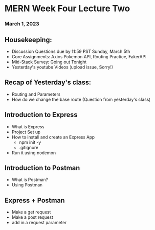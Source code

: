# MERN Week Four Lecture Two
### March 1, 2023

## Housekeeping:
- Discussion Questions due by 11:59 PST Sunday, March 5th
- Core Assignments: Axios Pokemon API, Routing Practice, FakerAPI
- Mid-Stack Survey: Going out Tonight
- Yesterday's youtube Videos (upload issue, Sorry!)

## Recap of Yesterday's class:
- Routing and Parameters
- How do we change the base route (Question from yesterday's class)

## Introduction to Express
- What is Express
- Project Set up
- How to install and create an Express App
    - npm init -y
    - .gitignore
- Run it using nodemon

## Introduction to Postman
- What is Postman?
- Using Postman

## Express + Postman
- Make a get request
- Make a post request
- add in a request parameter